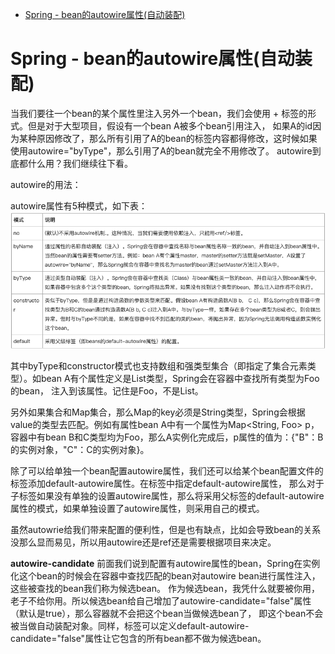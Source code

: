 - [Spring - bean的autowire属性(自动装配)](#spring---bean%e7%9a%84autowire%e5%b1%9e%e6%80%a7%e8%87%aa%e5%8a%a8%e8%a3%85%e9%85%8d)

# Spring - bean的autowire属性(自动装配)

当我们要往一个bean的某个属性里注入另外一个bean，我们会使用<property> + <ref/>标签的形式。但是对于大型项目，假设有一个bean A被多个bean引用注入，
如果A的id因为某种原因修改了，那么所有引用了A的bean的<ref/>标签内容都得修改，这时候如果使用autowire="byType"，那么引用了A的bean就完全不用修改了。
autowire到底都什么用？我们继续往下看。

autowire的用法：
<bean id="auto" class="example.autoBean" autowire="byType"/>

autowire属性有5种模式，如下表：
![autowire属性5种模式](../../image/autowire装配属性.png)

其中byType和constructor模式也支持数组和强类型集合（即指定了集合元素类型）。如bean A有个属性定义是List<Foo>类型，Spring会在容器中查找所有类型为Foo的bean，
注入到该属性。记住是Foo，不是List。

另外如果集合和Map集合，那么Map的key必须是String类型，Spring会根据value的类型去匹配。例如有属性bean A中有一个属性为Map<String, Foo> p，
容器中有bean B和C类型均为Foo，那么A实例化完成后，p属性的值为：{"B"：B的实例对象，"C"：C的实例对象}。

除了可以给单独一个bean配置autowire属性，我们还可以给某个bean配置文件的<beans/>标签添加default-autowire属性。在<beans/>标签中指定default-autowire属性，
那么对于子标签<bean/>如果没有单独的设置autowire属性，那么将采用父标签<beans/>的default-autowire属性的模式，如果单独设置了autowire属性，则采用自己的模式。

虽然autowrie给我们带来配置的便利性，但是也有缺点，比如会导致bean的关系没那么显而易见，所以用autowire还是ref还是需要根据项目来决定。

**autowire-candidate**
前面我们说到配置有autowire属性的bean，Spring在实例化这个bean的时候会在容器中查找匹配的bean对autowire bean进行属性注入，这些被查找的bean我们称为候选bean。
作为候选bean，我凭什么就要被你用，老子不给你用。所以候选bean给自己增加了autowire-candidate="false"属性（默认是true），那么容器就不会把这个bean当做候选bean了，
即这个bean不会被当做自动装配对象。同样，<beans/>标签可以定义default-autowire-candidate="false"属性让它包含的所有bean都不做为候选bean。

